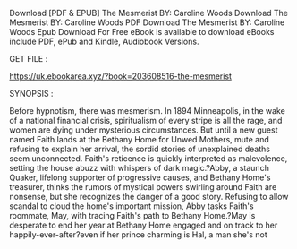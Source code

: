 Download [PDF & EPUB] The Mesmerist BY: Caroline  Woods Download The Mesmerist BY: Caroline  Woods PDF Download The Mesmerist BY: Caroline  Woods Epub Download For Free eBook is available to download eBooks include PDF, ePub and Kindle, Audiobook Versions.

GET FILE :

https://uk.ebookarea.xyz/?book=203608516-the-mesmerist

SYNOPSIS : 

Before hypnotism, there was mesmerism. In 1894 Minneapolis, in the wake of a national financial crisis, spiritualism of every stripe is all the rage, and women are dying under mysterious circumstances. But until a new guest named Faith lands at the Bethany Home for Unwed Mothers, mute and refusing to explain her arrival, the sordid stories of unexplained deaths seem unconnected. Faith's reticence is quickly interpreted as malevolence, setting the house abuzz with whispers of dark magic.?Abby, a staunch Quaker, lifelong supporter of progressive causes, and Bethany Home's treasurer, thinks the rumors of mystical powers swirling around Faith are nonsense, but she recognizes the danger of a good story. Refusing to allow scandal to cloud the home's important mission, Abby tasks Faith's roommate, May, with tracing Faith's path to Bethany Home.?May is desperate to end her year at Bethany Home engaged and on track to her happily-ever-after?even if her prince charming is Hal, a man she's not 
